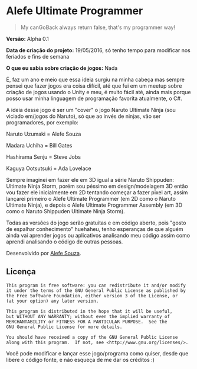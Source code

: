 Alefe Ultimate Programmer
=======

> My canGoBack always return false, that's my programmer way!

**Versão:** Alpha 0.1

**Data de criação do projeto:** 19/05/2016, só tenho tempo para modificar nos feriados e fins de semana

**O que eu sabia sobre criação de jogos:** Nada

É, faz um ano e meio que essa ideia surgiu na minha cabeça mas sempre pensei que fazer jogos era coisa difícil, até que fui em um meetup sobre criação de jogos usando o Unity e meu, é muito fácil até, ainda mais porque posso usar minha linguagem de programação favorita atualmente, o C#.

A ideia desse jogo é ser um "cover" o jogo Naruto Ultimate Ninja (sou viciado em/jogos do Naruto), só que ao invés de ninjas, vão ser programadores, por exemplo:

Naruto Uzumaki = Alefe Souza

Madara Uchiha = Bill Gates

Hashirama Senju = Steve Jobs

Kaguya Ootsutsuki = Ada Lovelace

Sempre imaginei em fazer ele em 3D igual a série Naruto Shippuden: Ultimate Ninja Storm, porém sou péssimo em design/modelagem 3D então vou fazer ele inicialmente em 2D tentando começar a fazer pixel art, assim lançarei primeiro o Alefe Ultimate Programmer (em 2D como o Naruto Ultimate Ninja), e depois o Alefe Ultimate Programmer Assembly (em 3D como o Naruto Shippuden Ultimate Ninja Storm).

Todas as versões do jogo serão gratuitas e em código aberto, pois "gosto de espalhar conhecimento" huehaheu, tenho esperanças de que alguém ainda vai aprender jogos ou aplicativos analisando meu código assim como aprendi analisando o código de outras pessoas.

Desenvolvido por [Alefe Souza](http://alefesouza.com).

Licença
----------
    This program is free software: you can redistribute it and/or modify
    it under the terms of the GNU General Public License as published by
    the Free Software Foundation, either version 3 of the License, or
    (at your option) any later version.

    This program is distributed in the hope that it will be useful,
    but WITHOUT ANY WARRANTY; without even the implied warranty of
    MERCHANTABILITY or FITNESS FOR A PARTICULAR PURPOSE.  See the
    GNU General Public License for more details.

    You should have received a copy of the GNU General Public License
    along with this program.  If not, see <http://www.gnu.org/licenses/>.
	
Você pode modificar e lançar esse jogo/programa como quiser, desde que libere o código fonte, e não esqueça de me dar os créditos :)
